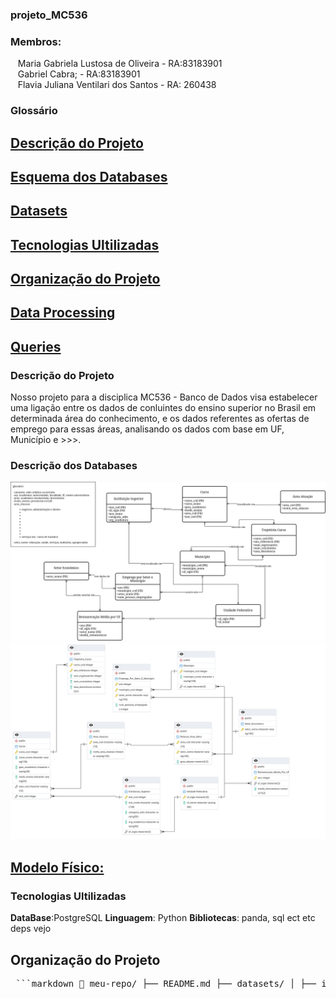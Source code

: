 ### projeto_MC536

### Membros:  
&nbsp;&nbsp;&nbsp;Maria Gabriela Lustosa de Oliveira - RA:83183901  
&nbsp;&nbsp;&nbsp;Gabriel Cabra; - RA:83183901  
&nbsp;&nbsp;&nbsp;Flavia Juliana Ventilari dos Santos - RA: 260438  


### Glossário

## [Descrição do Projeto](#descrica-do-projeto)
## [Esquema dos Databases](#esquema-dos-databases)
## [Datasets](#datasets)
## [Tecnologias Ultilizadas](#linguagens-ultilizadas)
## [Organização do Projeto](#Organização-do-projeto)
## [Data Processing](#data-processing)
## [Queries](#queries)


### Descrição do Projeto

Nosso projeto para a disciplica MC536 - Banco de Dados visa estabelecer uma ligação entre os dados de conluintes do ensino superior no Brasil em determinada área do conhecimento, e os dados referentes as ofertas de emprego para essas áreas, analisando os dados com base em UF, Município e >>>.

### Descrição dos Databases

![Preview do Modelo Conceitual](models/conceptual_model.png)
![Preview do Modelo Relacional](models/relational_model.png)
## [Modelo Físico:](models/physical_model.sql)




### Tecnologias Ultilizadas

**DataBase**:PostgreSQL 
**Linguagem**: Python
**Bibliotecas**: panda, sql ect etc deps vejo

## Organização do Projeto

<pre> ```markdown 📁 meu-repo/ ├── README.md ├── datasets/ │ ├── indicadores_educacao.csv │ ├── rais_tabela4_2021.csv │ ├── rais_tabela4_2023.csv │ ├── rais_tabela4_joined.csv │ ├── rais_tabela6_2021.csv │ ├── rais_tabela6_2023.csv │ └── rais_tabela6_joined.csv ├── models/ │ ├── conpectual_models.png │ ├── physical_model.sql │ └── relational_model.png ├── preprocessed_dataset/ │ ├── RAIS_ano_base_2021_TABELA4.csv │ ├── RAIS_ano_base_2021_TABELA6.csv │ ├── RAIS_ano_base_2023_TABELA4.csv │ ├── RAIS_ano_base_2023_TABELA6.csv │ └── indicadores_trajetoria_educacao_superior_2019_2023.csv ├── projeto1/ ├── arquivos/ │ ├── create_database.py │ ├── fill_database.py │ ├── process_datasets.py │ └── querries.py ├── main.py ``` </pre>




